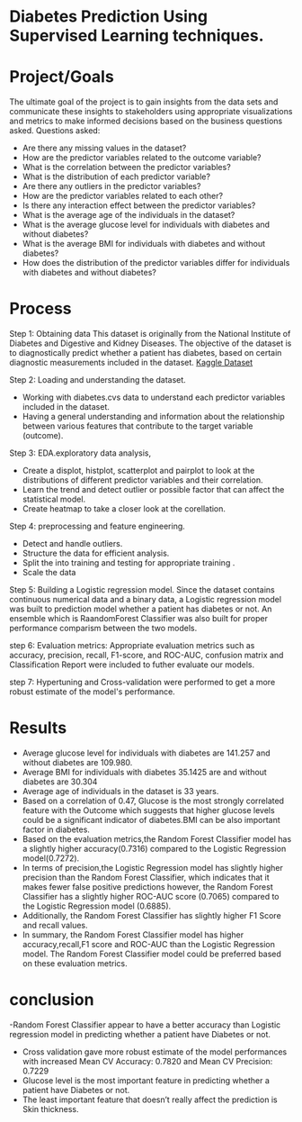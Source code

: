 # Diabetes Prediction Using Supervised Learning techniques.

# Project/Goals
The ultimate goal of the project is to gain insights from the data sets and communicate these insights to stakeholders using appropriate visualizations and metrics to make informed decisions based on the business questions asked.
Questions asked:
- Are there any missing values in the dataset?
- How are the predictor variables related to the outcome variable?
- What is the correlation between the predictor variables?
- What is the distribution of each predictor variable?
- Are there any outliers in the predictor variables?
- How are the predictor variables related to each other?
- Is there any interaction effect between the predictor variables?
- What is the average age of the individuals in the dataset?
- What is the average glucose level for individuals with diabetes and without diabetes?
- What is the average BMI for individuals with diabetes and without diabetes?
- How does the distribution of the predictor variables differ for individuals with diabetes and without diabetes?

# Process
Step 1: Obtaining data
This dataset is originally from the National Institute of Diabetes and Digestive and Kidney
Diseases. The objective of the dataset is to diagnostically predict whether a patient has diabetes,
based on certain diagnostic measurements included in the dataset. 
[Kaggle Dataset](https://www.kaggle.com/datasets/akshaydattatraykhare/diabetes-dataset)

Step 2: Loading and understanding the dataset.
- Working with diabetes.cvs data to understand  each predictor variables included in the dataset.
- Having a general understanding and information about the relationship between various features that contribute to the target variable (outcome).

Step 3: EDA.exploratory data analysis, 
- Create a displot, histplot, scatterplot and pairplot to look at the distributions of different predictor variables and their correlation.
- Learn the trend and detect outlier or possible factor that can affect the statistical model.
- Create heatmap to take a closer look at the corellation.

Step 4: preprocessing and feature engineering.
- Detect and handle outliers.
- Structure the data for efficient analysis.
- Split the into training and testing for appropriate training .
- Scale the data 

Step 5: Building a  Logistic regression model.
Since the dataset contains continuous numerical data and  a binary data, a Logistic regression model was built to prediction model whether a patient has diabetes or not.
An ensemble  which is RaandomForest Classifier  was also built for proper performance comparism between the two models.

step 6: Evaluation metrics: Appropriate evaluation metrics such as accuracy, precision, recall, F1-score, and ROC-AUC, confusion matrix and Classification Report were included to futher evaluate our models.

step 7: Hypertuning and Cross-validation were performed to get a more robust estimate of the model's performance.

# Results
- Average glucose level for individuals with diabetes are 141.257 and without diabetes  are 109.980.
- Average BMI for individuals with diabetes 35.1425 are and without diabetes are 30.304
- Average age of individuals in the dataset is 33 years.
- Based on a correlation of 0.47, Glucose is the most strongly correlated feature with the Outcome which suggests that higher glucose levels could be a significant indicator of diabetes.BMI can be also important factor in diabetes.
- Based on the evaluation metrics,the Random Forest Classifier model has a slightly higher accuracy(0.7316) compared to the Logistic Regression model(0.7272).
- In terms of precision,the Logistic Regression model has slightly higher precision than the Random Forest Classifier, which indicates that it makes fewer false positive predictions however, the Random Forest Classifier has a slightly higher ROC-AUC score (0.7065) compared to the Logistic Regression model (0.6885). 
- Additionally, the Random Forest Classifier has slightly higher F1 Score and recall values.
- In summary, the Random Forest Classifier model has higher accuracy,recall,F1 score and ROC-AUC than the Logistic Regression model. The Random Forest Classifier model could be preferred based on these evaluation metrics.
 # conclusion
 -Random Forest Classifier appear to have a better accuracy than Logistic regression model in predicting  whether a patient have Diabetes or not.
- Cross validation gave more robust estimate of the model performances  with increased Mean CV Accuracy: 0.7820 and Mean CV Precision: 0.7229
- Glucose level is the most important feature in predicting whether a patient have Diabetes or not.
- The least important feature that doesn’t really affect the prediction is Skin thickness.


